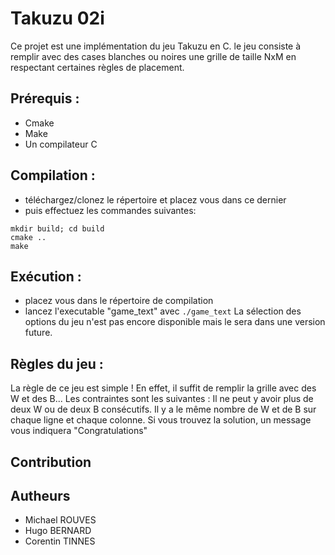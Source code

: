 # Takuzu 02i
Ce projet est une implémentation du jeu Takuzu en C.
le jeu consiste à remplir avec des cases blanches ou noires une grille de taille NxM en respectant certaines règles de placement.


## Prérequis :
 - Cmake
 - Make
 - Un compilateur C

## Compilation :
- téléchargez/clonez le répertoire et placez vous dans ce dernier
- puis effectuez les commandes suivantes:
```
mkdir build; cd build
cmake ..
make
```

## Exécution :
 - placez vous dans le répertoire de compilation 
 - lancez l'executable "game_text" avec `./game_text`
La sélection des options du jeu n'est pas encore disponible mais le sera dans une version future.

## Règles du jeu :
La règle de ce jeu est simple !
En effet, il suffit de remplir la grille avec des W et des B...
Les contraintes sont les suivantes :
Il ne peut y avoir plus de deux W ou de deux B consécutifs.
Il y a le même nombre de W et de B sur chaque ligne et chaque colonne.
Si vous trouvez la solution, un message vous indiquera "Congratulations"

## Contribution


## Autheurs
 - Michael ROUVES
 - Hugo BERNARD
 - Corentin TINNES

